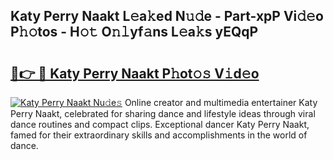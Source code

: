 ## Katy Perry Naakt L𝚎a𝚔ed N𝚞𝚍e - Part-xpP Vi𝚍𝚎o P𝚑𝚘tos - H𝚘𝚝 O𝚗𝚕yf𝚊ns L𝚎a𝚔s yEQqP

# <h2><a href="http://kff7wzg.oniu.top/?m=Katy+Perry+Naakt">🔗👉 🔴 Katy Perry Naakt P𝚑ot𝚘𝚜 V𝚒d𝚎o</a></h2>

[![Katy Perry Naakt Nu𝚍e𝚜](https://i.imgur.com/0qMVB7G.gif)](http://kff7wzg.oniu.top/?m=Katy+Perry+Naakt)
Online creator and multimedia entertainer Katy Perry Naakt, celebrated for sharing dance and lifestyle ideas through viral dance routines and compact clips. Exceptional dancer Katy Perry Naakt, famed for their extraordinary skills and accomplishments in the world of dance.  
